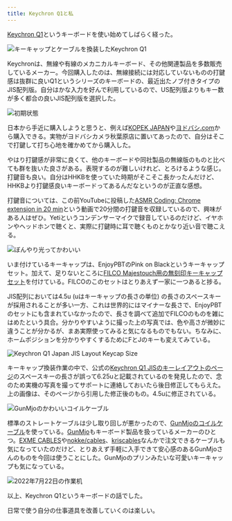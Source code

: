 ```yaml
---
title: Keychron Q1と私
---
```

[Keychron Q1](https://www.keychron.com/products/keychron-q1-qmk-custom-mechanical-keyboard-japan-jis-layout)というキーボードを使い始めてしばらく経った。

![](https://lh3.googleusercontent.com/docs/ADP-6oGJNF-fw_Q_tlddj5rAz9MrSGbzfKc92H9G4ePCKlPjkv_5_twboVeWYKWX83mj-7ky6epgiU2La8mEaEPx9Kuz4NZh6tR-M-jG4CYl2M1wAFgLcUD7GkphHvIupEU7iYDSvC939dkZscVsHQPNkNQeNztDjDEL809WSrbKbjSo_ckmHxZxYpiYEOMm6oby08ME6qMiOqRbAp-nR5oiogR1cNWPsV8namvR6s9wikpYs4OBYH_u6T_xfvCdlIpaeYRzXXyjvdAEMNSFliz22pQo9WiFH8hf17231v-pn8-W7HteJhMMM8EGUc7s9_ZXkVVrtpm3azGZnOVUpm9QgzCZgn1KnLXxSfTDr67RLH1ZfQHYB5IRteVXOQXbF5uudgMrUsouUWhkiZ7M-bC847OpwM85DHYecvqFMc5dWatCkb1Eo2h3PrF__58iHHdsFIdUHknP4x2beXdlKKwTa0Wc4qpGtE4hnOXBS9uWPPAgN82y18R7khHcvZtRI6gg4ND1BPcikHDCE2r-Ss9fxbi1JvAdUv48TrxIeA2QZoVVUYqEPaBCQfNVpNo8_HEsL_gLM-VHWvUfKLQty510KEuyiR5qNbkAzuuycPPyOlTIpw51f2ztiD60CNF6Uah1vQYERAuQHjqYJ0AGo5PzFafy0qLt5xA91pxMk-33cj_JdhoPjchg_NkpbSyona_8Yf4q4dmx-zyIuVmdbHDs3dYyw5bHJgdQAYi1Vx3LAyrcd7Gzj9MqkoModY4ahMWxH4K-TlC9Y55L15mZ6XR12TQpKvtgfLvr4n72Rwyv7fjD3sAZi2ZDPi7ZfZtNAnnqFz-Ua76CeaoLCitsREpkSEfqyRnVp8dzI4Q9Ld8fS-5ZAPAjsxfTSYBO-PWw_uaGRcF_aKeanCNVsfJTwffHtdhK9sCcrdoxPYRRPKAOnwgOJC2fV2YHjpT7EiJWVkfViBRVQ8_ZflzHYFYE5YZ_kOBIpjcMPP5OJg-s7vfb2vrCOw1Fcml7v5oiPzgChv692aS0V-4jFbSPBWmgaVP8psP1INKWfoO0QcTpIA5iloaKg2-Ai_UM_ftB7lyB5F7Nm80OvVJNhVUKNwzT2DdDpVWvvgqr5rjAZrx5ouOCAXRIiZmMnTOtvhjM3He3xh8xLXG5Vqg3mpzbxXOu20dRpKNqS1gtjVz13oo0GA6r36nhFAcIvkdGqHu0hU9UVb4dlcxde4W7UvAkh9kNO_2kPIVerHr3UnebZLtiqy5FxHxiQvduSw "キーキャップとケーブルを換装したKeychron Q1")

Keychronは、無線や有線のメカニカルキーボード、その他関連製品を多数販売しているメーカー。今回購入したのは、無線接続には対応していないものの打鍵感は抜群に良いQ1というシリーズのキーボードの、最近出たノブ付きタイプのJIS配列版。自分はかな入力を好んで利用しているので、US配列版よりもキー数が多く都合の良いJIS配列版を選択した。

![](https://lh3.googleusercontent.com/docs/ADP-6oGQbYHbf925e7wpM7GOweZPu5IfHgcxbgjQxj9YgdsK2B0rB77alwWx9reGWc0-SJ5k5LEnxlUHF0OzUzsTjIuFTUDszQ1pNazhzSxIe1OxhgQxaHWC4N3jqsVG6Qz5gwP0omoLTp-QW02c8VCe_23V9CE9pSfzU5XxUapOCJRjmTtyFT1SqPi2Rie_0GHBLYF8TrqjEAs3a1DBeXB-zNcr7H5SWlF_E67LJyQR02FbYpyYR30jiskw_JERA9M5GHe42uvcTl6338vHSKdxFmjkpstvf4Ljr3kOUwkdble3H_0a2a0ksFr7mLySFzBZex30vRgjlj7nSawJByNw4FZzAs-42coJVU-TaP6fKMf6Iu1fGq1qSLtWS5qXNoOACFzO_5kDKsaPzuXu1YmWuwtLZTiEm_ifej86gWL-Cn-rcP2qi5ElxU8Tq-cMLs3cmRrSX_oif_FaSv3Owi0DqF85VC9-lQVcTRzZe2MAYn5ZTrdJDdjgkyyXubekxxxtMpSZusWIqiMGukTWy0Ru0CstUjq_HTo7SHH-26fH96ny_e4frlj-ZFcDLv1M40NEqzWQbzX2W3X0mXEG2lDYqtNwSH1drqnWafLr8PKHkphq74bv6eMhgK_nNDTtYiBkqyW0clVoNRBvXB-FDg0SxgCSH22FhcfurMxyLFVxM_NjaoOVpn9SbN3XhMkL3RDuP2vOdV66L5PHCZA62fyr_648u1Jal64OiUINPCGO5C1bv2LM6E8tSOOMO3E57sn8yEJZ5Nw2bJl0lxq1x0Xvm26Kv7EsyLPI6V7KhYYwM4iTWjLS_xsi-Nl3GzxFlKpeDS44eUbbfRyOoGM0NP9y7rQqkx_aJj_hpvWv5WyHbgIin95LnCmFjTa6bKRf83eL-jCkJ7EkFhA6iYCFG3gIx8tyq3u-71Aymiii6siLgdbIUZpPF6Nf-2WHWmURqK-ISkE9de2opjfo-QbErlEGcZCnJNPt0lhO0vuX6WgCWKYFv4zPDsPAJJNHjxqE8CuKhdDgZJHS50_ACNtWKP-o0hC3wqFiSyUkMQggEJxd3PADSg3oy5syeUMHlcNkqHel_ZB-IZt6ZqB0cDS6tIE6R7rRClZIPuxOqi1JOJLZWv8mKJaYFqr3fgU64RROExjDqms41UuftyGqSYSQaF2_Gi7MrwYhzitnpmTJjUCaGaG1zF2rHgXAz3KDHknydT5g_fpOl2X5EXlDgV6PGR4IjyjcravTqxJdYfQKChbZv-0kK32c5w "初期状態")

日本から手近に購入しようと思うと、例えば[KOPEK JAPAN](https://superkopek.jp/products/keychron-q1knob-us?variant=42638615904496)や[ヨドバシ.com](https://www.yodobashi.com/product/100000001007077436/)から購入できる。実物がヨドバシカメラ秋葉原店に置いてあったので、自分はそこで打鍵して打ち心地を確かめてから購入した。

やはり打鍵感が非常に良くて、他のキーボードや同社製品の無線版のものと比べても群を抜いた良さがある。表現するのが難しいけれど、とろけるような感じ。打鍵音も良い。自分はHHKBを使っていた時期がそこそこ長かったんだけど、HHKBより打鍵感良いキーボードってあるんだなというのが正直な感想。

打鍵音については、この前YouTubeに投稿した[ASMR Coding: Chrome extension in 20 min](https://www.youtube.com/watch?v=B5wdRcv-zQA&t=531s)という動画で20分間の打鍵音を収録しているので、興味がある人はぜひ。Yetiというコンデンサーマイクで録音しているのだけど、イヤホンやヘッドホンで聴くと、実際に打鍵時に耳で聴くものとかなり近い音で聴こえる。

![](https://lh3.googleusercontent.com/docs/ADP-6oHsnK7kj8_2uRpKFd-Lk3DVgrrsguDV5BheSPPYbgVbNcuVd1PR1Hh5da8LUTDdg40nipDKIqhXwdAq8wy1GU2s4-Y1BxWLIIHVCysqr6ErnashG1m1TaAPO6X3awef6F12V9oz5aPinRYXba6rd4ChZ3yA4jat5xm82aOEd3677rZ-oZ0z5fTxgyZwsUjYQa8an8zOO1E3tefkNfuR0vUvxf6AQjdp-SroxLU35Pv0Fkp_DawPOWivwC2YVIc00n84Ldzh8eAAQIHAQum5OjT1rfDPwai3LsgZ93H4FfDyyINrhcdRj6Su04F0r2_G9OSLDRa_SxxQ-GeTpC_KO4Pam1QqxnWy9GtPQIXfVrOyLFs5rFGb-aldvUn73Lc9y0jz8Q_WAWdHWr6d9XwIZPUijJarnvfBNRR69pW1NACOX7noF5ZBK_A_mjtZwIoIsklND76EqyT1SNyX3PtB-QydmeeIlVqD1i-yTGrYVgePIP1aYlBy9HpWPjtDb0SNzuE-L6lPHNRgIFeQcfF4xf4cbCmipk9c8vUiJObTzTSnEvZpGnWULQO9NwJs2Rv8SdpyVv3kJLP4PQzPJTiYrSOZ-wtZWrwAnF0SW_S458jMFgKmuVwEtm-HV04KsfkyuBQl135j5aJ9J3EXTkZkr6vuHBfwg2hKRm6n3AkMYr41_Dg5UHCBRLShtk8dl1JRmozi1aIFu54kqi7X-p5nh3ZGgXf8kwLmx9L1yTG4TnjtQlQVhTSqyV1ERTubnVJmModJYbu2XodehY6hD0CxojldQyIMh9Q5atJiLV6Jzi0LncKW2UTwsBNWBabEaK_gCSVmVE0G9jYK-PQCLo5tOQRZA6Sdakk2McGlEaGJWcGoJDDCmkmuAtD1IWIyIpQuhmM2x1aAA0-2rtkTfiy7PyEcjqmCE3kspNxXICow6qrC0crYxTKwdncI2xld72yYjhXxax3CQ3ic-IBRI0lpGAIn-xMxus1QmwCJ1HLAHb_y52rVJHDLa3SSdZ-RXJEduZNcCg6GNV1HVK8aA4zw_mYzk3Cd-cJIJSI5UKxL0ThKShEEveLJTeQSwgxgl6NBB5L7K8sJHtkdqw7DZUBv8gKUZz-nMJAX_uU56r3UJqmS5PYKB9_A_JHib9xXuq0ltWEwZrtX_Npk4OcmDbCHBQuwGYssAPYNDZaJOfZs7VvrMWqUeXucApNHL-GL945z0GCxLdIXxXItf6u0EQ5bVcSklTm62mVnNckOOsjmTdqzL6k9-Q "ぼんやり光ってかわいい")

いま付けているキーキャップは、EnjoyPBTのPink on Blackというキーキャップセット。加えて、足りないところに[FILCO Majestouch用の無刻印キーキャップセット](https://www.amazon.co.jp/dp/B00R1BZ60K)を付けている。FILCOのこのセットはとりあえず一家に一つあると捗る。

JIS配列においては4.5u (uはキーキャップの長さの単位) の長さのスペースキーが採用されることが多い一方、これは世界的にはマイナーな長さで、EnjoyPBTのセットにも含まれていなかったので、長さを調べて追加でFILCOのものを雑にはめたという具合。分かりやすいように撮った上の写真では、色や高さが微妙に違うことが分かるが、まあ実際使ってみると気になるものでもない。ちなみに、ホームポジションを分かりやすくするためにFとJのキーも変えてみている。

![](https://lh3.googleusercontent.com/docs/ADP-6oGuCnb-YwBvYKBTxY2lkedxRwPURwdo8xG77pSkhUpyWQjxStt3IXQ8pS2SzUPWFPkmMZQErByhp5RsPug2kWm8Xv66FzwZhVmwYQhFAg2DVBiG-zxzrBEalNqRF1LZ9twrno-1aDMlpXEHeMpKYEbski6qHiXoGp7KGS09rzaJ6gJ9rVawnulF6CyybcGCBGe1caGWyc4r8l7IjrnifhIWZh0MFb0Q0GuYWooa5R_pe7lIdbT-IxBBJGJhQLw6euuNpPAcJ8ZLDxOFXqBwygwBJ4OEkSUBQ8xDNdZPHLv22v8w_2-PhrkpoE2L4uKsdMeyjiKdL97ok-817JPfzEwjzFJ87dP7FixIBkRPJJZqzV5jRNT1OMaVvdFhuuv3nSDJ-AVb-x2uaa-J5tZ52U5OJqm2mfX-g1vZYqXv1yXv5aoG45gn8mcoM9vw9pWelIhpHXwIZ6K9mLps2GprgA6T6GqkWOV1C_RFlPSwhOCKE8737VpZ-PkpG2AirG_7YL-cHr9H_yAdbdPi14c7wcWacpNANvTad6WSD4WvjGcgIslWBrqpIjMqpAhTKYw3zGdVzyCs3X_vUB-ZNd7Q2ly84xhFs18RhvQwtseJ8xb60feq_vF-Gwk3XNFxFWQTHPz1rhoMxQc1NH-yuPdy-IopX0gyMVK0F2YyFxgVNB6ZbsCpORgDRj36MTnco0Db6m49o6PMMYvLYHE6oo2s9cH82ZwVNAXfi1Ed7j0h4zCLDpYrHjLEpQZ5QqlphUJpbNpT1wKRvlgOCHQso_gwKqJY7-V9eVoRS2WBBu8FklecukzQjo9iN9DK_C_8_95vqR82I4nLapUkbJPdQ9eWMGv9hNjlggSM1yqocNB3mdJ-ZwTbNxZ-cHShgOcXWRx2a48T132VL87We9aDgiQmF_1vcF3cagJ1Ow-n-iWcPOkm-z0F8GdGHo8ri25o_HHm6WeDEMW-2CQZtQTx16AcSk4u6PvKe_ebWfeEWQnnWs27eS4Be5WrYd64dolUtpdiETy_aEay6yJPhW26kJTn61jLCz_fJPdsQIUkY5yugKVKrT8_SZoh2NL2bXZe18LKS-uOTCxaYsYgTPjjWvWaLI8Cb3fGvjXXKzfXA9ndhe5Lzt9PX3-AxeXBZXJGqFocoO5ntnoPed3JBgJmafjWpzapyjgNBH7xDW_yMlIOcr2lyp1fhUovKEc_SvRMki_LkpresTSrk8S9fcE_RKxA12FssRb3unI7B4pL3bY73P4RkFsv-g "Keychron Q1 Japan JIS Layout Keycap Size")

キーキャップ換装作業の中で、公式の[Keychron Q1 JISのキーレイアウトのページ](https://www.keychron.com/pages/keychron-q1-japan-jis-layout-keycap-size)のスペースキーの長さが誤って6.25uと記載されているのを発見したので、念のため実機の写真を撮ってサポートに連絡しておいたら後日修正してもらえた。上の画像は、そのページから引用した修正後のもの。4.5uに修正されている。

![](https://lh3.googleusercontent.com/docs/ADP-6oHf4jfwiGwusUt2DM2ZWUXPHAr3KYPInSDj7t1yivXlglQ2GCoIJREGgxr4FlrmSHWSSFlAmMLfWWKGzuQY3R00kn-Y5gWLEIT8w-MTPKJBQoLhc8Iz301ikeQinLhxmoqlCX5lsqy5iXn1kcpzOCOQWtwNAFB8STQwiib2dw3HvBxJUk9tbA5xBDKyZJscno0zYPrgAwmTTrhgvBeG4849vSN_gKOscVgvCsdPvjx3HPvQwfWN85e-D658OsY3ifajTZORJDaejKpAtoQv3x-M7P-TogJ5DmcHVx3sb7aC8Enm98ZU-eJQU5J1geKj0CYmJ7UhaJm2ZO_f5zsOPb0X1gClUuXUg-hKUQjg7ku5JJiPdoc5Dj8rgsTpQt4cixXQbHTSQm8tuIBMGEL2eWyi6HIvij7lpWLFXnQiZjd1bDzEj09davUEUk11sHY5oERFIfXIYqOGsVVga4T8N7I7pZy2CnoKie-oKeStGBvyzwn1kjpE6dK9lnUKxs_EHblzSNI43baIkJDLOVSTU2MUzRaY8qBF9eC-8U0h4dR7HngnV-EyGQExu3vypZr13oRZQSb_Saajv30DObXkKLpPrGaEe_EUdkFJS4pfyMZQDZLXc5KtL7fd5YHS1j5HuqkeGvn4zgiUz9dk_rSR7Inbgkgn4qHtrfBgVoN_MM5fR8yxhWxD4n6fJuxkUWfmaPXNZ9hEUZpumoVbyBEIOsLlqg3mIu-Ba9-I-8MDwyhNWbdvNcYVPJqB-YdyLDnv_9LUQg3ogiyRYSZgcE6DvvkZDlef7f2GL0MlWaRplw--P50a4BaPNO_OxoI9-LLnTPk92Xsu_SP32QlO-QcCPuDdcKk3K0ynVyVqWjk2oBjZKTY2AzapSMMKhqcJ5UM9FEgD8J47znFtLcQuBlFvp4DAWMwbqCIOuHFmCm1DsBg2xxijEWqecyzSHjjP6c5apDJK2qsYPpFfVdCB31zRTvTRExZEczRcdHcowbPfsevLTL2lU-9borT3pYpiUbhnVdPCgu_7BrxMcWR0rG4bFiYUy_w1NhpHh7yD0eIDJdgR92hQX0T6TdEf9u03OUdZ8iFJm0-Q91oN_grl9-aaMiSKSdve9AI30ed6q2Ttk6XK3vjI-E2Pq49S55fZAIGL0ZKlsG7jbhkHJx1KfMPDpNbHEDFsrnbsVuRNv8wWWYkjni3wrwtV7tz1KhvUdW8LKknnwNcM1uGVCVT45fPJRd4zsBUHKnGGE-ebXQOKfNX0SmCj1g "GunMjoのかわいいコイルケーブル")

標準のストレートケーブルは少し取り回しが悪かったので、[GunMjoのコイルケーブル](https://www.amazon.co.jp/dp/B09F5T7LTQ)を使っている。[GunMjo](https://www.gunmjo.com/)もキーボード製品を扱っているメーカーのひとつ。[EXME CABLES](https://exmecables.com/)や[nokke/cables](https://www.nokke-labora.com/)、[kriscables](https://kriscables.com/)なんかで注文できるケーブルも気になっていたのだけど、とりあえず手軽に入手できて安心感のあるGunMjoさんのものを今回は使うことにした。GunMjoのプリンみたいな可愛いキーキャップも気になっている。

![](https://lh3.googleusercontent.com/docs/ADP-6oEAUcKHfkeacIehDCq_Fo3HeLno5CU7tlrChJdK0G9F02kckx2Lg8I5itR4_tbjBkRv9dFfUquLEtyTNaNPsxeQBXxJyu3YWsXPEQGARLnj9ElZgplsNhS7zDSzowrwlpavenN1vTBN4PT2PANppyOoGPZoprzdcZ78trpzkXrY5nBNAJEAf_ZUHjh14HxCMPXfVzrqN5bK6Dvekr-LF6gruQMVxzhZpvO8eofvfYMc5ctFIaRAHyas5wMO_Wsq4boSJSolZ_VhxuSbN98ctBkUZNYMeUqB4p9q8KVRbSoIpfXbXjXxYdf4PC4Pjsz2mOA9TELqpOYnaxGKb__rE6i6z1tUT1ew4BOqSQY9JFIVaQq5c4sDM2VBxf36Hqwx907I0bEW9ZV7OT1GEAhrLHyxHkTyRqYMsuWiQCQClcGbUFiC9kFMk_G-bxFa-MtxmGxl5eQO7laG7iCUCNBEoTK4Xe2LZKcH2rqvnowaI3aA8w_9CNXfk_EaXJLDO6_H7Suu6Zab_MswVvIXojXTGXEUd3lGAfUq4gI1LWPDSeOO085e4CtFNFlq8KCtuCTsqI6ZVwB7OJeu1aJqgM4pcevYv23cjKgIjkpNI_C-5_tr_s5qtNrnDgEJxILKglFlCOvck_6RVcIh0MBw1SzWSX2j-1se6BXAzJHzbs0HGGEnZ8uTpm1062vQRptg0lFOR6f2J2h8o47ITL4_KtotCh92nF7lk3Ul0L1o0MZNiPbTRFgPu6aw4sRA2v_ANklYWyK5fN4yoHABw0KdZWPCrMw6Cs1_K4E8dGm5zDK0LVwX-skPVjq_yaCJIzpqMMyGCLCdY7MEhK2bVDvtWPSKcgWNWuhs-rhbofDGhPvsXQF3dGQzNoEQRDFGfmCxJdX1JBLP108NNMEtcMT724Ig8WgqiOTlbQeOCSVFYDivklayA_sZ5aEXOqt_4Z8mkqgAwhcpG4V0IVC2GgottvOibCoq7hcb9hihG_PKjexAYxgqLffVIfEy_9TrDtpdpYxJsUQvaDzOtoINY-6s5D_0gb8oRRVdNlcjya0dG8wItM6JIg46c0_3nQIQNXybp3JL3Am-7dsuiyFFBVEZplFzTPZtJtNQyyozRIGFHbbSAzmAj-DRiax1L18MlbxAXvMHfa6bpBiJLIWPRYDu-lcohOPHzvoM7m51Hl27oB4Kl0OYINm-TwY_XcMQ9v2yGAwgtF-ukRpQy-r1jYsVrDlhtobgMMQdmagqcgqDJlmwVA77XfZn8w "2022年7月22日の作業机")

以上、Keychron Q1というキーボードの話でした。

日常で使う自分の仕事道具を改善していくのは楽しい。

